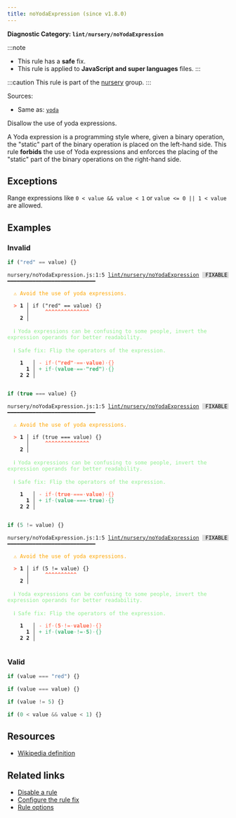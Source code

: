 ```yaml
---
title: noYodaExpression (since v1.8.0)
---
```


**Diagnostic Category: `lint/nursery/noYodaExpression`**

:::note
- This rule has a **safe** fix.
- This rule is applied to **JavaScript and super languages** files.
:::

:::caution
This rule is part of the [nursery](/linter/rules/#nursery) group.
:::

Sources: 
- Same as: <a href="https://eslint.org/docs/latest/rules/yoda" target="_blank"><code>yoda</code></a>

Disallow the use of yoda expressions.

A Yoda expression is a programming style where, given a binary operation, the "static" part of the binary operation is placed on the left-hand side.
This rule **forbids** the use of Yoda expressions and enforces the placing of the "static" part of the binary operations on the right-hand side.

## Exceptions

Range expressions like `0 < value && value < 1` or `value <= 0 || 1 < value` are allowed.

## Examples

### Invalid

```jsx
if ("red" == value) {}
```

<pre class="language-text"><code class="language-text">nursery/noYodaExpression.js:1:5 <a href="https://biomejs.dev/linter/rules/no-yoda-expression">lint/nursery/noYodaExpression</a> <span style="color: #000; background-color: #ddd;"> FIXABLE </span> ━━━━━━━━━━━━━━━━━━━━━━━━━━━━

<strong><span style="color: Orange;">  </span></strong><strong><span style="color: Orange;">⚠</span></strong> <span style="color: Orange;">Avoid the use of yoda expressions.</span>
  
<strong><span style="color: Tomato;">  </span></strong><strong><span style="color: Tomato;">&gt;</span></strong> <strong>1 │ </strong>if (&quot;red&quot; == value) {}
   <strong>   │ </strong>    <strong><span style="color: Tomato;">^</span></strong><strong><span style="color: Tomato;">^</span></strong><strong><span style="color: Tomato;">^</span></strong><strong><span style="color: Tomato;">^</span></strong><strong><span style="color: Tomato;">^</span></strong><strong><span style="color: Tomato;">^</span></strong><strong><span style="color: Tomato;">^</span></strong><strong><span style="color: Tomato;">^</span></strong><strong><span style="color: Tomato;">^</span></strong><strong><span style="color: Tomato;">^</span></strong><strong><span style="color: Tomato;">^</span></strong><strong><span style="color: Tomato;">^</span></strong><strong><span style="color: Tomato;">^</span></strong><strong><span style="color: Tomato;">^</span></strong>
    <strong>2 │ </strong>
  
<strong><span style="color: lightgreen;">  </span></strong><strong><span style="color: lightgreen;">ℹ</span></strong> <span style="color: lightgreen;">Yoda expressions can be confusing to some people, invert the expression operands for better readability.</span>
  
<strong><span style="color: lightgreen;">  </span></strong><strong><span style="color: lightgreen;">ℹ</span></strong> <span style="color: lightgreen;">Safe fix</span><span style="color: lightgreen;">: </span><span style="color: lightgreen;">Flip the operators of the expression.</span>
  
    <strong>1</strong>  <strong> │ </strong><span style="color: Tomato;">-</span> <span style="color: Tomato;">i</span><span style="color: Tomato;">f</span><span style="color: Tomato;"><span style="opacity: 0.8;">·</span></span><span style="color: Tomato;">(</span><span style="color: Tomato;"><strong>&quot;</strong></span><span style="color: Tomato;"><strong>r</strong></span><span style="color: Tomato;"><strong>e</strong></span><span style="color: Tomato;"><strong>d</strong></span><span style="color: Tomato;"><strong>&quot;</strong></span><span style="color: Tomato;"><span style="opacity: 0.8;">·</span></span><span style="color: Tomato;">=</span><span style="color: Tomato;">=</span><span style="color: Tomato;"><span style="opacity: 0.8;">·</span></span><span style="color: Tomato;"><strong>v</strong></span><span style="color: Tomato;"><strong>a</strong></span><span style="color: Tomato;"><strong>l</strong></span><span style="color: Tomato;"><strong>u</strong></span><span style="color: Tomato;"><strong>e</strong></span><span style="color: Tomato;">)</span><span style="color: Tomato;"><span style="opacity: 0.8;">·</span></span><span style="color: Tomato;">{</span><span style="color: Tomato;">}</span>
      <strong>1</strong><strong> │ </strong><span style="color: MediumSeaGreen;">+</span> <span style="color: MediumSeaGreen;">i</span><span style="color: MediumSeaGreen;">f</span><span style="color: MediumSeaGreen;"><span style="opacity: 0.8;">·</span></span><span style="color: MediumSeaGreen;">(</span><span style="color: MediumSeaGreen;"><strong>v</strong></span><span style="color: MediumSeaGreen;"><strong>a</strong></span><span style="color: MediumSeaGreen;"><strong>l</strong></span><span style="color: MediumSeaGreen;"><strong>u</strong></span><span style="color: MediumSeaGreen;"><strong>e</strong></span><span style="color: MediumSeaGreen;"><span style="opacity: 0.8;">·</span></span><span style="color: MediumSeaGreen;">=</span><span style="color: MediumSeaGreen;">=</span><span style="color: MediumSeaGreen;"><span style="opacity: 0.8;">·</span></span><span style="color: MediumSeaGreen;"><strong>&quot;</strong></span><span style="color: MediumSeaGreen;"><strong>r</strong></span><span style="color: MediumSeaGreen;"><strong>e</strong></span><span style="color: MediumSeaGreen;"><strong>d</strong></span><span style="color: MediumSeaGreen;"><strong>&quot;</strong></span><span style="color: MediumSeaGreen;">)</span><span style="color: MediumSeaGreen;"><span style="opacity: 0.8;">·</span></span><span style="color: MediumSeaGreen;">{</span><span style="color: MediumSeaGreen;">}</span>
    <strong>2</strong> <strong>2</strong><strong> │ </strong>  
  
</code></pre>

```jsx
if (true === value) {}
```

<pre class="language-text"><code class="language-text">nursery/noYodaExpression.js:1:5 <a href="https://biomejs.dev/linter/rules/no-yoda-expression">lint/nursery/noYodaExpression</a> <span style="color: #000; background-color: #ddd;"> FIXABLE </span> ━━━━━━━━━━━━━━━━━━━━━━━━━━━━

<strong><span style="color: Orange;">  </span></strong><strong><span style="color: Orange;">⚠</span></strong> <span style="color: Orange;">Avoid the use of yoda expressions.</span>
  
<strong><span style="color: Tomato;">  </span></strong><strong><span style="color: Tomato;">&gt;</span></strong> <strong>1 │ </strong>if (true === value) {}
   <strong>   │ </strong>    <strong><span style="color: Tomato;">^</span></strong><strong><span style="color: Tomato;">^</span></strong><strong><span style="color: Tomato;">^</span></strong><strong><span style="color: Tomato;">^</span></strong><strong><span style="color: Tomato;">^</span></strong><strong><span style="color: Tomato;">^</span></strong><strong><span style="color: Tomato;">^</span></strong><strong><span style="color: Tomato;">^</span></strong><strong><span style="color: Tomato;">^</span></strong><strong><span style="color: Tomato;">^</span></strong><strong><span style="color: Tomato;">^</span></strong><strong><span style="color: Tomato;">^</span></strong><strong><span style="color: Tomato;">^</span></strong><strong><span style="color: Tomato;">^</span></strong>
    <strong>2 │ </strong>
  
<strong><span style="color: lightgreen;">  </span></strong><strong><span style="color: lightgreen;">ℹ</span></strong> <span style="color: lightgreen;">Yoda expressions can be confusing to some people, invert the expression operands for better readability.</span>
  
<strong><span style="color: lightgreen;">  </span></strong><strong><span style="color: lightgreen;">ℹ</span></strong> <span style="color: lightgreen;">Safe fix</span><span style="color: lightgreen;">: </span><span style="color: lightgreen;">Flip the operators of the expression.</span>
  
    <strong>1</strong>  <strong> │ </strong><span style="color: Tomato;">-</span> <span style="color: Tomato;">i</span><span style="color: Tomato;">f</span><span style="color: Tomato;"><span style="opacity: 0.8;">·</span></span><span style="color: Tomato;">(</span><span style="color: Tomato;"><strong>t</strong></span><span style="color: Tomato;"><strong>r</strong></span><span style="color: Tomato;"><strong>u</strong></span><span style="color: Tomato;"><strong>e</strong></span><span style="color: Tomato;"><span style="opacity: 0.8;">·</span></span><span style="color: Tomato;">=</span><span style="color: Tomato;">=</span><span style="color: Tomato;">=</span><span style="color: Tomato;"><span style="opacity: 0.8;">·</span></span><span style="color: Tomato;"><strong>v</strong></span><span style="color: Tomato;"><strong>a</strong></span><span style="color: Tomato;"><strong>l</strong></span><span style="color: Tomato;"><strong>u</strong></span><span style="color: Tomato;"><strong>e</strong></span><span style="color: Tomato;">)</span><span style="color: Tomato;"><span style="opacity: 0.8;">·</span></span><span style="color: Tomato;">{</span><span style="color: Tomato;">}</span>
      <strong>1</strong><strong> │ </strong><span style="color: MediumSeaGreen;">+</span> <span style="color: MediumSeaGreen;">i</span><span style="color: MediumSeaGreen;">f</span><span style="color: MediumSeaGreen;"><span style="opacity: 0.8;">·</span></span><span style="color: MediumSeaGreen;">(</span><span style="color: MediumSeaGreen;"><strong>v</strong></span><span style="color: MediumSeaGreen;"><strong>a</strong></span><span style="color: MediumSeaGreen;"><strong>l</strong></span><span style="color: MediumSeaGreen;"><strong>u</strong></span><span style="color: MediumSeaGreen;"><strong>e</strong></span><span style="color: MediumSeaGreen;"><span style="opacity: 0.8;">·</span></span><span style="color: MediumSeaGreen;">=</span><span style="color: MediumSeaGreen;">=</span><span style="color: MediumSeaGreen;">=</span><span style="color: MediumSeaGreen;"><span style="opacity: 0.8;">·</span></span><span style="color: MediumSeaGreen;"><strong>t</strong></span><span style="color: MediumSeaGreen;"><strong>r</strong></span><span style="color: MediumSeaGreen;"><strong>u</strong></span><span style="color: MediumSeaGreen;"><strong>e</strong></span><span style="color: MediumSeaGreen;">)</span><span style="color: MediumSeaGreen;"><span style="opacity: 0.8;">·</span></span><span style="color: MediumSeaGreen;">{</span><span style="color: MediumSeaGreen;">}</span>
    <strong>2</strong> <strong>2</strong><strong> │ </strong>  
  
</code></pre>

```jsx
if (5 != value) {}
```

<pre class="language-text"><code class="language-text">nursery/noYodaExpression.js:1:5 <a href="https://biomejs.dev/linter/rules/no-yoda-expression">lint/nursery/noYodaExpression</a> <span style="color: #000; background-color: #ddd;"> FIXABLE </span> ━━━━━━━━━━━━━━━━━━━━━━━━━━━━

<strong><span style="color: Orange;">  </span></strong><strong><span style="color: Orange;">⚠</span></strong> <span style="color: Orange;">Avoid the use of yoda expressions.</span>
  
<strong><span style="color: Tomato;">  </span></strong><strong><span style="color: Tomato;">&gt;</span></strong> <strong>1 │ </strong>if (5 != value) {}
   <strong>   │ </strong>    <strong><span style="color: Tomato;">^</span></strong><strong><span style="color: Tomato;">^</span></strong><strong><span style="color: Tomato;">^</span></strong><strong><span style="color: Tomato;">^</span></strong><strong><span style="color: Tomato;">^</span></strong><strong><span style="color: Tomato;">^</span></strong><strong><span style="color: Tomato;">^</span></strong><strong><span style="color: Tomato;">^</span></strong><strong><span style="color: Tomato;">^</span></strong><strong><span style="color: Tomato;">^</span></strong>
    <strong>2 │ </strong>
  
<strong><span style="color: lightgreen;">  </span></strong><strong><span style="color: lightgreen;">ℹ</span></strong> <span style="color: lightgreen;">Yoda expressions can be confusing to some people, invert the expression operands for better readability.</span>
  
<strong><span style="color: lightgreen;">  </span></strong><strong><span style="color: lightgreen;">ℹ</span></strong> <span style="color: lightgreen;">Safe fix</span><span style="color: lightgreen;">: </span><span style="color: lightgreen;">Flip the operators of the expression.</span>
  
    <strong>1</strong>  <strong> │ </strong><span style="color: Tomato;">-</span> <span style="color: Tomato;">i</span><span style="color: Tomato;">f</span><span style="color: Tomato;"><span style="opacity: 0.8;">·</span></span><span style="color: Tomato;">(</span><span style="color: Tomato;"><strong>5</strong></span><span style="color: Tomato;"><span style="opacity: 0.8;">·</span></span><span style="color: Tomato;">!</span><span style="color: Tomato;">=</span><span style="color: Tomato;"><span style="opacity: 0.8;">·</span></span><span style="color: Tomato;"><strong>v</strong></span><span style="color: Tomato;"><strong>a</strong></span><span style="color: Tomato;"><strong>l</strong></span><span style="color: Tomato;"><strong>u</strong></span><span style="color: Tomato;"><strong>e</strong></span><span style="color: Tomato;">)</span><span style="color: Tomato;"><span style="opacity: 0.8;">·</span></span><span style="color: Tomato;">{</span><span style="color: Tomato;">}</span>
      <strong>1</strong><strong> │ </strong><span style="color: MediumSeaGreen;">+</span> <span style="color: MediumSeaGreen;">i</span><span style="color: MediumSeaGreen;">f</span><span style="color: MediumSeaGreen;"><span style="opacity: 0.8;">·</span></span><span style="color: MediumSeaGreen;">(</span><span style="color: MediumSeaGreen;"><strong>v</strong></span><span style="color: MediumSeaGreen;"><strong>a</strong></span><span style="color: MediumSeaGreen;"><strong>l</strong></span><span style="color: MediumSeaGreen;"><strong>u</strong></span><span style="color: MediumSeaGreen;"><strong>e</strong></span><span style="color: MediumSeaGreen;"><span style="opacity: 0.8;">·</span></span><span style="color: MediumSeaGreen;">!</span><span style="color: MediumSeaGreen;">=</span><span style="color: MediumSeaGreen;"><span style="opacity: 0.8;">·</span></span><span style="color: MediumSeaGreen;"><strong>5</strong></span><span style="color: MediumSeaGreen;">)</span><span style="color: MediumSeaGreen;"><span style="opacity: 0.8;">·</span></span><span style="color: MediumSeaGreen;">{</span><span style="color: MediumSeaGreen;">}</span>
    <strong>2</strong> <strong>2</strong><strong> │ </strong>  
  
</code></pre>

### Valid

```jsx
if (value === "red") {}
```

```jsx
if (value === value) {}
```

```jsx
if (value != 5) {}
```

```jsx
if (0 < value && value < 1) {}
```

## Resources

- [Wikipedia definition](https://en.wikipedia.org/wiki/Yoda_conditions)

## Related links

- [Disable a rule](/linter/#disable-a-lint-rule)
- [Configure the rule fix](/linter#configure-the-rule-fix)
- [Rule options](/linter/#rule-options)
